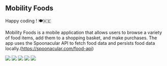 
## Mobility Foods 
Happy coding ! 🍽️🇰🇪

Mobility Foods is a mobile application that allows users to browse a variety of food items, add them to a shopping basket, and make purchases. The app uses the Spoonacular API to fetch food data and persists food data locally.(https://spoonacular.com/food-api)

![](https://github.com/NGURE-TIM/mobilityFoods/blob/main/lib/4.jpg) 
![](https://github.com/NGURE-TIM/mobilityFoods/blob/main/lib/0.jpg)
![](https://github.com/NGURE-TIM/mobilityFoods/blob/main/lib/6.jpg)
![](https://github.com/NGURE-TIM/mobilityFoods/blob/main/lib/7.jpg)
![](https://github.com/NGURE-TIM/mobilityFoods/blob/main/lib/9.jpg)


